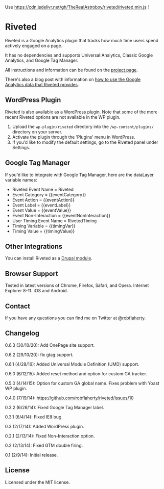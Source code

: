Use https://cdn.jsdelivr.net/gh/TheRealAstroboy/riveted/riveted.min.js !

# Riveted
Riveted is a Google Analytics plugin that tracks how much time users spend actively engaged on a page.

It has no dependencies and supports Universal Analytics, Classic Google Analytics, and Google Tag Manager.

All instructions and information can be found on the [project page](https://riveted.parsnip.io/).

There's also a blog post with information on [how to use the Google Analytics data that Riveted provides](https://medium.com/google-analytics/84d9981920da).

## WordPress Plugin
Riveted is also available as a [WordPress plugin](http://wordpress.org/plugins/riveted/). Note that some of the more recent Riveted options are not available in the WP plugin.

1. Upload the `wp-plugin/riveted` directory into the `/wp-content/plugins/` directory on your server.
2. Activate the plugin through the 'Plugins' menu in WordPress.
3. If you'd like to modify the default settings, go to the Riveted panel under Settings.

## Google Tag Manager
If you'd like to integrate with Google Tag Manager, here are the dataLayer variable names:

* Riveted Event Name = Riveted
* Event Category = {{eventCategory}}
* Event Action = {{eventAction}}
* Event Label = {{eventLabel}}
* Event Value = {{eventValue}}
* Event Non-Interaction = {{eventNonInteraction}}
* User Timing Event Name = RivetedTiming
* Timing Variable = {{timingVar}}
* Timing Value = {{timingValue}}

## Other Integrations
You can install Riveted as a [Drupal module](https://www.drupal.org/project/riveted).

## Browser Support
Tested in latest versions of Chrome, Firefox, Safari, and Opera. Internet Explorer 8-11. iOS and Android.

## Contact
If you have any questions you can find me on Twitter at [@robflaherty](https://twitter.com/robflaherty).

## Changelog
0.6.3 (30/10/20): Add OnePage site support.

0.6.2 (29/10/20): fix gtag support.

0.6.1 (4/28/16): Added Universal Module Definition (UMD) support.

0.6.0 (6/12/15): Added reset method and option for custom GA tracker.

0.5.0 (4/14/15): Option for custom GA global name. Fixes problem with Yoast WP plugin.

0.4.0 (7/19/14): https://github.com/robflaherty/riveted/issues/10

0.3.2 (6/26/14): Fixed Google Tag Manager label.

0.3.1 (6/4/14): Fixed IE8 bug.

0.3 (2/17/14): Added WordPress plugin.

0.2.1 (2/13/14): Fixed Non-Interaction option.

0.2 (2/13/14): Fixed GTM double firing.

0.1 (2/9/14): Initial release.

## License
Licensed under the MIT license.

